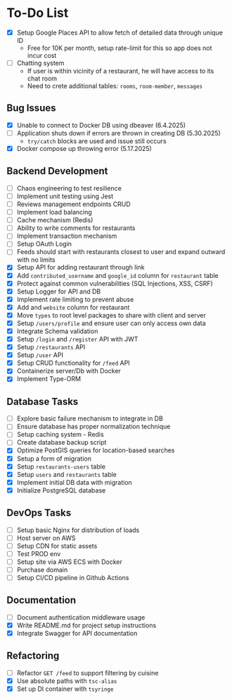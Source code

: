 # To-Do List

- [x] Setup Google Places API to allow fetch of detailed data through unique ID
  - Free for 10K per month, setup rate-limit for this so app does not incur cost
- [ ] Chatting system
  - If user is within vicinity of a restaurant, he will have access to its chat room
  - Need to crete additional tables: `rooms`, `room-member`, `messages`

## Bug Issues

- [x] Unable to connect to Docker DB using dbeaver (6.4.2025)
- [ ] Application shuts down if errors are thrown in creating DB (5.30.2025)
  - `try/catch` blocks are used and issue still occurs
- [x] Docker compose up throwing error (5.17.2025)

## Backend Development

- [ ] Chaos engineering to test resilience
- [ ] Implement unit testing using Jest
- [ ] Reviews management endpoints CRUD
- [ ] Implement load balancing
- [ ] Cache mechanism (Redis)
- [ ] Ability to write comments for restaurants
- [ ] Implement transaction mechanism
- [ ] Setup OAuth Login
- [ ] Feeds should start with restaurants closest to user and expand outward with no limits
- [x] Setup API for adding restaurant through link
- [x] Add `contributed_username` and `google_id` column for `restaurant` table
- [x] Protect against common vulnerabilities (SQL Injections, XSS, CSRF)
- [x] Setup Logger for API and DB
- [x] Implement rate limiting to prevent abuse
- [x] Add and `website` column for restaurant
- [x] Move `types` to root level packages to share with client and server
- [x] Setup `/users/profile` and ensure user can only access own data
- [x] Integrate Schema validation
- [x] Setup `/login` and `/register` API with JWT
- [x] Setup `/restaurants` API
- [x] Setup `/user` API
- [x] Setup CRUD functionality for `/feed` API
- [x] Containerize server/Db with Docker
- [x] Implement Type-ORM

## Database Tasks

- [ ] Explore basic failure mechanism to integrate in DB
- [ ] Ensure database has proper normalization technique
- [ ] Setup caching system - Redis
- [ ] Create database backup script
- [x] Optimize PostGIS queries for location-based searches
- [x] Setup a form of migration
- [x] Setup `restaurants-users` table
- [x] Setup `users` and `restaurants` table
- [x] Implement initial DB data with migration
- [x] Initialize PostgreSQL database

## DevOps Tasks

- [ ] Setup basic Nginx for distribution of loads
- [ ] Host server on AWS
- [ ] Setup CDN for static assets
- [ ] Test PROD env
- [ ] Setup site via AWS ECS with Docker
- [ ] Purchase domain
- [ ] Setup CI/CD pipeline in Github Actions

## Documentation

- [ ] Document authentication middleware usage
- [x] Write README.md for project setup instructions
- [x] Integrate Swagger for API documentation

## Refactoring

- [ ] Refactor `GET /feed` to support filtering by cuisine
- [x] Use absolute paths with `tsc-alias`
- [x] Set up DI container with `tsyringe`
